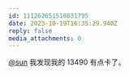 ```yaml
---
id: 111262651510831795
date: 2023-10-19T16:35:29.940Z
reply: false
media_attachments: 0
---
```


[@sun](https://jiong.us/@sun) 我发现我的 13490 有点卡了。

